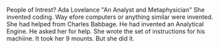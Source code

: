 People of Intrest?
Ada Lovelance
"An Analyst and Metaphysician"
She invented coding. Way efore computers or anything similar were invented.
She had helped from Charles Babbage. 
He had invented an Analytical Engine. He asked her for help.
She wrote the set of instructions for his machiine. It took her 9 mounts.
But she did it.
